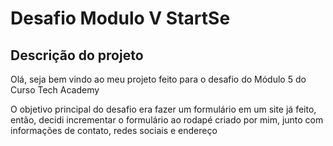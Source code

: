 # Desafio Modulo V StartSe

## Descrição do projeto

Olá, seja bem vindo ao meu projeto feito para o desafio do Módulo 5 do Curso Tech Academy

O objetivo principal do desafio era fazer um formulário em um site já feito, então, decidi incrementar o formulário ao rodapé criado por mim, junto com informações de 
contato, redes sociais e endereço

